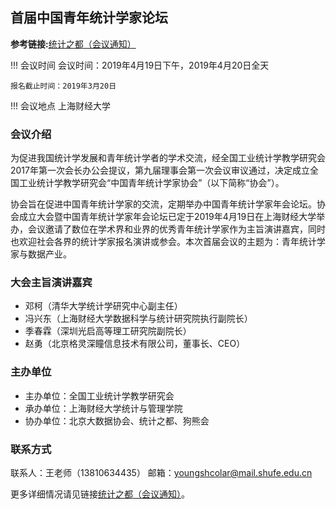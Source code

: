 
## 首届中国青年统计学家论坛

**参考链接:**[统计之都（会议通知）](https://mp.weixin.qq.com/s?__biz=MjM5NDQ3NTkwMA==&mid=2650143179&idx=2&sn=020b034e7fd1ffc45948f007f412dd69&chksm=be8663d889f1eace1c6ca6dd9e403620076dc6cea0315a23a52507d67f15087c421fd3f50349&mpshare=1&scene=1&srcid=#rd)

!!! 会议时间
	会议时间：2019年4月19日下午，2019年4月20日全天
	
	报名截止时间：2019年3月20日


!!! 会议地点
	上海财经大学

### 会议介绍

为促进我国统计学发展和青年统计学者的学术交流，经全国工业统计学教学研究会2017年第一次会长办公会提议，第九届理事会第一次会议审议通过，决定成立全国工业统计学教学研究会“中国青年统计学家协会”（以下简称“协会”）。

协会旨在促进中国青年统计学家的交流，定期举办中国青年统计学家年会论坛。协会成立大会暨中国青年统计学家年会论坛已定于2019年4月19日在上海财经大学举办，会议邀请了数位在学术界和业界的优秀青年统计学家作为主旨演讲嘉宾，同时也欢迎社会各界的统计学家报名演讲或参会。本次首届会议的主题为：青年统计学家与数据产业。

### 大会主旨演讲嘉宾

* 邓柯（清华大学统计学研究中心副主任）
* 冯兴东（上海财经大学数据科学与统计研究院执行副院长）
* 季春霖（深圳光启高等理工研究院副院长）
* 赵勇（北京格灵深瞳信息技术有限公司，董事长、CEO）


### 主办单位

* 主办单位：全国工业统计学教学研究会
* 承办单位：上海财经大学统计与管理学院
* 协办单位：北京大数据协会、统计之都、狗熊会

### 联系方式

联系人：王老师（13810634435）
邮箱：youngshcolar@mail.shufe.edu.cn

更多详细情况请见链接[统计之都（会议通知）](https://mp.weixin.qq.com/s?__biz=MjM5NDQ3NTkwMA==&mid=2650143179&idx=2&sn=020b034e7fd1ffc45948f007f412dd69&chksm=be8663d889f1eace1c6ca6dd9e403620076dc6cea0315a23a52507d67f15087c421fd3f50349&mpshare=1&scene=1&srcid=#rd)。